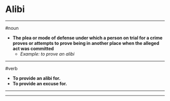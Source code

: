 # Alibi
---
#noun
- **The plea or mode of defense under which a person on trial for a crime proves or attempts to prove being in another place when the alleged act was committed**
	- _Example: to prove an alibi_
---
#verb
- **To provide an alibi for.**
- **To provide an excuse for.**
---
---
